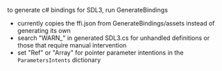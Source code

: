 to generate c# bindings for SDL3, run GenerateBindings
- currently copies the ffi.json from GenerateBindings/assets instead of generating its own
- search "WARN_" in generated SDL3.cs for unhandled definitions or those that require manual intervention
- set "Ref" or "Array" for pointer parameter intentions in the `ParametersIntents` dictionary
